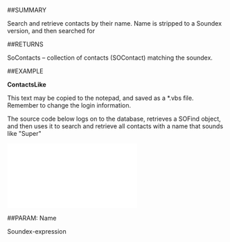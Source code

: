 
##SUMMARY

Search and retrieve contacts by their name. Name is stripped to a Soundex version, and then searched for


##RETURNS

SoContacts – collection of contacts (SOContact) matching the soundex.


##EXAMPLE

**ContactsLike**


This text may be copied to the notepad, and saved as a *.vbs file. Remember to change the login information.


The source code below logs on to the database, retrieves a SOFind object, and then uses it to search and retrieve all contacts with a name that sounds like "Super"


![](..\..\Examples\vbs\SOFind.ContactsLike.vbs.txt)


##PARAM: Name

Soundex-expression

